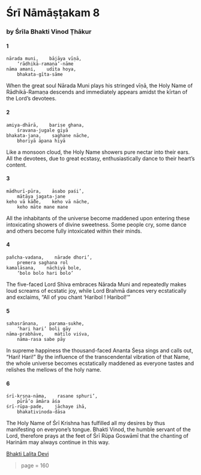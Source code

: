 # Śrī Nāmāṣṭakam 8

### by Śrīla Bhakti Vinod Ṭhākur

#### 1

    nārada muni,    bājāya vīṇā,
        ‘rādhikā-ramaṇa’-nāme
    nāma amani,    udita hoya,
        bhakata-gīta-sāme

When the great soul Nārada Muni plays his stringed vīṇā, the Holy Name of Rādhikā-Ramaṇa descends and immediately appears amidst the kīrtan of the Lord’s devotees.

#### 2

    amiya-dhārā,    bariṣe ghana,
        śravana-jugale giyā
    bhakata-jana,    saghane nāche,
        bhoriyā āpana hiyā

Like a monsoon cloud, the Holy Name showers pure nectar into their ears. All the devotees, due to great ecstasy, enthusiastically dance to their heart’s content.

#### 3

    mādhurī-pūra,    āsabo paśi’,
        mātāya jagata-jane
    keho vā kā̐de,    keho vā nāche,
        keho māte mane mane

All the inhabitants of the universe become maddened upon entering these intoxicating showers of divine sweetness. Some people cry, some dance and others become fully intoxicated within their minds.

#### 4

    pañcha-vadana,    nārade dhori’,
        premera saghana rol
    kamalāsana,    nāchiyā bole,
        ‘bolo bolo hari bolo’

The five-faced Lord Shiva embraces Nārada Muni and repeatedly makes loud screams of ecstatic joy, while Lord Brahmā dances very ecstatically and exclaims, “All of you chant ‘Haribol ! Haribol!’”

#### 5

    sahasrānana,    parama-sukhe,
        ‘hari hari’ boli gāy
    nāma-prabhāve,    mātilo viśva,
        nāma-rasa sabe pāy

In supreme happiness the thousand-faced Ananta Śeṣa sings and calls out, “Hari! Hari!” By the influence of the transcendental vibration of that Name, the whole universe becomes ecstatically maddened as everyone tastes and relishes the mellows of the holy name.

#### 6

    śrī-kṛṣṇa-nāma,    rasane sphuri’,
        pūrā’o āmāra āśa
    śrī-rūpa-pade,    jāchaye ihā,
        bhakativinoda-dāsa

The Holy Name of Śrī Krishna has fulfilled all my desires by thus manifesting on everyone’s tongue. Bhakti Vinod, the humble servant of the Lord, therefore prays at the feet of Śrī Rūpa Goswāmī that the chanting of Harinām may always continue in this way.


[Bhakti Lalita Devi](https://soundcloud.com/bhakti-lalita-devi/bhakti-lalita-devi-namastakam-song-8-narada-muni-bajaya-vina)


> page = 160